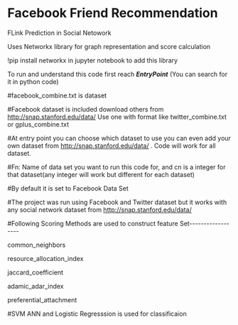 # Facebook Friend Recommendation
 FLink Prediction in Social Netowork

Uses Networkx library for graph representation and score calculation

!pip install networkx in jupyter notebook to add this library

To run and understand this code  first reach ___EntryPoint___ (You can search for it in python code)

#facebook_combine.txt is dataset

#Facebook  dataset is included download others from http://snap.stanford.edu/data/ Use one with format like twitter_combine.txt or gplus_combine.txt

#At entry point you can choose which dataset to use you can even add your own dataset from http://snap.stanford.edu/data/ . Code will work for all dataset.

#Fn: Name of data set you want to run this code for, and cn is a integer for that dataset(any integer will work but different for each dataset)

#By default it is set to Facebook Data Set

#The project was run using Facebook and Twitter dataset but it works with any social network dataset from http://snap.stanford.edu/data/

#Following Scoring Methods are used to construct feature Set------------------


common_neighbors

resource_allocation_index

jaccard_coefficient

adamic_adar_index

preferential_attachment


#SVM ANN and Logistic Regresssion is used for classificaion
